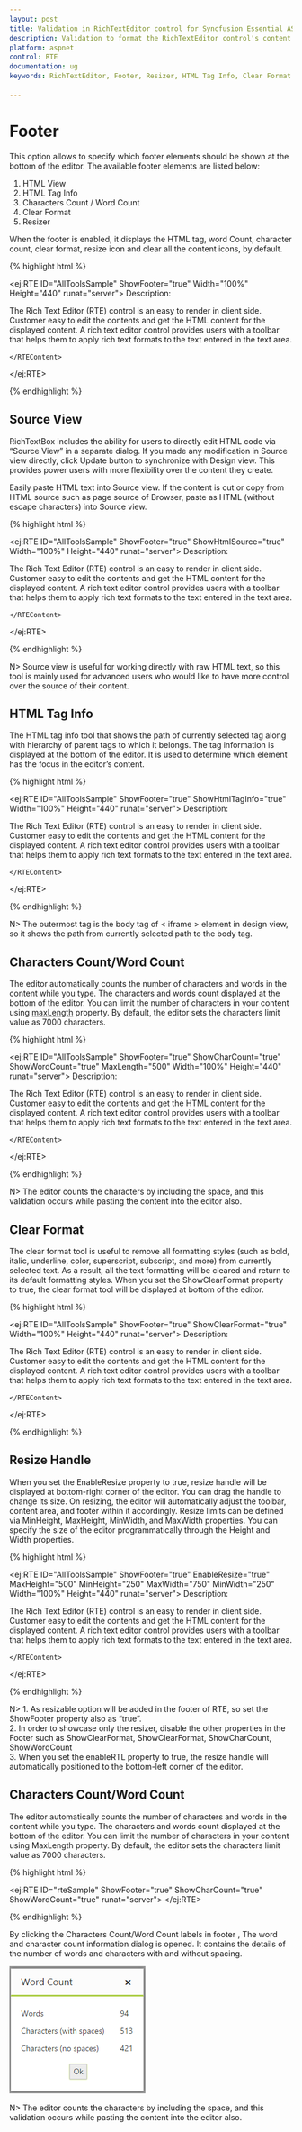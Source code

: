 ```yaml
---
layout: post
title: Validation in RichTextEditor control for Syncfusion Essential ASP.NET Webform
description: Validation to format the RichTextEditor control's content
platform: aspnet
control: RTE
documentation: ug
keywords: RichTextEditor, Footer, Resizer, HTML Tag Info, Clear Format

---
```


# Footer

This option allows to specify which footer elements should be shown at the bottom of the editor. The available footer elements are listed below:

1. HTML View
2. HTML Tag Info
3. Characters Count / Word Count 
4. Clear Format
5. Resizer

When the footer is enabled, it displays the HTML tag, word Count, character count, clear format, resize icon and clear all the content icons, by default.

{% highlight html %}

<ej:RTE ID="AllToolsSample"  ShowFooter="true" Width="100%" Height="440" runat="server">
    <RTEContent>
        Description:
            <p> The Rich Text Editor (RTE) control is an easy to render in
            client side. Customer easy to edit the contents and get the HTML content for
            the displayed content. A rich text editor control provides users with a toolbar
            that helps them to apply rich text formats to the text entered in the text
            area. </p>
    
    </RTEContent> 
</ej:RTE>
	
{% endhighlight %}

## Source View

RichTextBox includes the ability for users to directly edit HTML code via “Source View” in a separate dialog. If you made any modification in Source view directly, click Update button to synchronize with Design view. This provides power users with more flexibility over the content they create.

Easily paste HTML text into Source view. If the content is cut or copy from HTML source such as page source of Browser, paste as HTML (without escape characters) into Source view. 

{% highlight html %}

<ej:RTE ID="AllToolsSample"  ShowFooter="true" ShowHtmlSource="true" Width="100%" Height="440" runat="server">
    <RTEContent>
        Description:
            <p> The Rich Text Editor (RTE) control is an easy to render in
            client side. Customer easy to edit the contents and get the HTML content for
            the displayed content. A rich text editor control provides users with a toolbar
            that helps them to apply rich text formats to the text entered in the text
            area. </p>
    
    </RTEContent> 
</ej:RTE>

{% endhighlight %}

N> Source view is useful for working directly with raw HTML text, so this tool is mainly used for advanced users who would like to have more control over the source of their content. 

## HTML Tag Info

The HTML tag info tool that shows the path of currently selected tag along with hierarchy of parent tags to which it belongs. The tag information is displayed at the bottom of the editor. It is used to determine which element has the focus in the editor’s content. 

{% highlight html %}

<ej:RTE ID="AllToolsSample"  ShowFooter="true" ShowHtmlTagInfo="true" Width="100%" Height="440" runat="server">
    <RTEContent>
        Description:
            <p> The Rich Text Editor (RTE) control is an easy to render in
            client side. Customer easy to edit the contents and get the HTML content for
            the displayed content. A rich text editor control provides users with a toolbar
            that helps them to apply rich text formats to the text entered in the text
            area. </p>
    
    </RTEContent> 
</ej:RTE>
	
{% endhighlight %}

N> The outermost tag is the body tag of &lt; iframe &gt; element in design view, so it shows the path from currently selected path to the body tag.

## Characters Count/Word Count

The editor automatically counts the number of characters and words in the content while you type. The characters and words count displayed at the bottom of the editor. You can limit the number of characters in your content using [maxLength](http://help.syncfusion.com/js/api/ejrte#members:maxlength) property. By default, the editor sets the characters limit value as 7000 characters.

{% highlight html %}

<ej:RTE ID="AllToolsSample"  ShowFooter="true" ShowCharCount="true" ShowWordCount="true" MaxLength="500" Width="100%" Height="440" runat="server">
    <RTEContent>
        Description:
            <p> The Rich Text Editor (RTE) control is an easy to render in
            client side. Customer easy to edit the contents and get the HTML content for
            the displayed content. A rich text editor control provides users with a toolbar
            that helps them to apply rich text formats to the text entered in the text
            area. </p>
    
    </RTEContent> 
</ej:RTE> 
	
{% endhighlight %}

N> The editor counts the characters by including the space, and this validation occurs while pasting the content into the editor also.

## Clear Format

The clear format tool is useful to remove all formatting styles (such as bold, italic, underline, color, superscript, subscript, and more) from currently selected text. As a result, all the text formatting will be cleared and return to its default formatting styles. When you set the ShowClearFormat property to true, the clear format tool will be displayed at bottom of the editor.

{% highlight html %}

<ej:RTE ID="AllToolsSample"  ShowFooter="true" ShowClearFormat="true" Width="100%" Height="440" runat="server">
    <RTEContent>
        Description:
            <p> The Rich Text Editor (RTE) control is an easy to render in
            client side. Customer easy to edit the contents and get the HTML content for
            the displayed content. A rich text editor control provides users with a toolbar
            that helps them to apply rich text formats to the text entered in the text
            area. </p>
    
    </RTEContent> 
</ej:RTE> 

{% endhighlight %}

## Resize Handle

When you set the EnableResize property to true, resize handle will be displayed at bottom-right corner of the editor. You can drag the handle to change its size. On resizing, the editor will automatically adjust the toolbar, content area, and footer within it accordingly. Resize limits can be defined via MinHeight, MaxHeight, MinWidth, and MaxWidth properties. You can specify the size of the editor programmatically through the Height and Width properties. 

{% highlight html %}

<ej:RTE ID="AllToolsSample"  ShowFooter="true" EnableResize="true" MaxHeight="500" MinHeight="250" MaxWidth="750" MinWidth="250" Width="100%" Height="440" runat="server">
    <RTEContent>
        Description:
            <p> The Rich Text Editor (RTE) control is an easy to render in
            client side. Customer easy to edit the contents and get the HTML content for
            the displayed content. A rich text editor control provides users with a toolbar
            that helps them to apply rich text formats to the text entered in the text
            area. </p>
    
    </RTEContent> 
</ej:RTE> 

{% endhighlight %}

N> 1. As resizable option will be added in the footer of RTE, so set the ShowFooter property also as “true”. <BR>
2.	In order to showcase only the resizer, disable the other properties in the Footer such as ShowClearFormat,  ShowClearFormat,  ShowCharCount, ShowWordCount  <BR>
3.	When you set the enableRTL property to true, the resize handle will automatically positioned to the bottom-left corner of the editor.  <BR>


## Characters Count/Word Count

The editor automatically counts the number of characters and words in the content while you type. The characters and words count displayed at the bottom of the editor. You can limit the number of characters in your content using MaxLength property. By default, the editor sets the characters limit value as 7000 characters.

{% highlight html %}

<ej:RTE ID="rteSample" ShowFooter="true" ShowCharCount="true" ShowWordCount="true"  runat="server">  </ej:RTE>
    
{% endhighlight %}

By clicking the Characters Count/Word Count labels in footer , The word and character count information dialog is opened. It contains the details of the number of words and characters with and without spacing.  

![](Footer_images/wordchar.png)

N> The editor counts the characters by including the space, and this validation occurs while pasting the content into the editor also.
